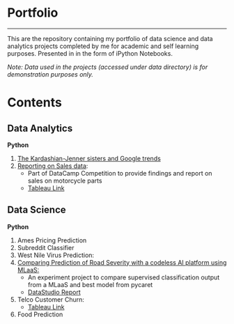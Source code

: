 # Portfolio
---

This are the repository containing my portfolio of data science and data analytics projects completed by me for academic and self learning purposes.
Presented in in the form of iPython Notebooks.

*Note: Data used in the projects (accessed under data directory) is for demonstration purposes only.*

# Contents

## Data Analytics
**Python**
1. [The Kardashian-Jenner sisters and Google trends](https://github.com/rahyu92/data-science-project/blob/main/Kardashian_Sisters_Google_Trends/The%20Kardasian-Jenner%20sisters%20and%20Google%20Trends.ipynb)
2. [Reporting on Sales data](https://github.com/rahyu92/data-science-project/blob/main/Reporting%20Sales%20Data/Reporting%20data%20sales%20on%20Motorcycle%20Part.ipynb):
    - Part of DataCamp Competition to provide findings and report on sales on motorcycle parts 
    - [Tableau Link](https://public.tableau.com/views/ReportingSalesDataonMotorcycleParts/Dashboard2?:language=en-US&:display_count=n&:origin=viz_share_link)
  
## Data Science

**Python**

1. Ames Pricing Prediction 
2. Subreddit Classifier
3. West Nile Virus Prediction:
4. [Comparing Prediction of Road Severity with a codeless AI platform using MLaaS:](https://github.com/rahyu92/data-science-project/tree/main/capstone)
     - An experiment project to compare supervised classification output from a MLaaS and best model from pycaret 
     - [DataStudio Report](https://datastudio.google.com/reporting/7ad8ff1d-6f16-401f-ad59-c178c760a0d0)
4. Telco Customer Churn: 
    - [Tableau Link](https://public.tableau.com/views/TelcoChurnReport/Dashboard1?:language=en-US&:display_count=n&:origin=viz_share_link)
5.  Food Prediction

